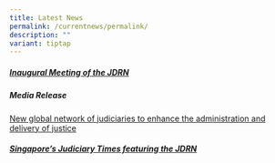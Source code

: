 ```yaml
---
title: Latest News
permalink: /currentnews/permalink/
description: ""
variant: tiptap
---
```

##### [Inaugural Meeting of the JDRN](/inaugural-meeting-of-the-jdrn/permalink)

##### Media Release

[New global network of judiciaries to enhance the administration and delivery of justice ](/files/media%20releae.pdf)


##### [Singapore’s Judiciary Times featuring the JDRN](/files/judiciary%20times-compressed.pdf)